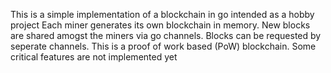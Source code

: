 This is a simple implementation of a blockchain in go intended as a hobby project
Each miner generates its own blockchain in memory. New blocks are shared amogst the miners via go channels. Blocks can be requested by seperate channels. This is a proof of work based (PoW) blockchain. Some critical features are not implemented yet
